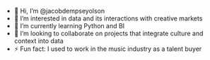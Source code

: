 - 👋 Hi, I’m @jacobdempseyolson
- 👀 I’m interested in data and its interactions with creative markets
- 🌱 I’m currently learning Python and BI
- 💞️ I’m looking to collaborate on projects that integrate culture and context into data
- ⚡ Fun fact: I used to work in the music industry as a talent buyer


